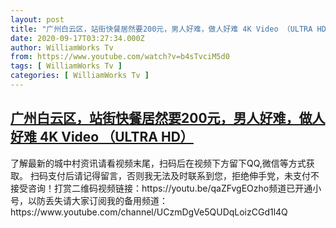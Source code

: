```yaml
---
layout: post
title: "广州白云区，站街快餐居然要200元，男人好难，做人好难 4K Video （ULTRA HD）"
date: 2020-09-17T03:27:34.000Z
author: WilliamWorks Tv
from: https://www.youtube.com/watch?v=b4sTvciM5d0
tags: [ WilliamWorks Tv ]
categories: [ WilliamWorks Tv ]
---
```

<!--1600313254000-->
[广州白云区，站街快餐居然要200元，男人好难，做人好难 4K Video （ULTRA HD）](https://www.youtube.com/watch?v=b4sTvciM5d0)
------

<div>
了解最新的城中村资讯请看视频末尾，扫码后在视频下方留下QQ,微信等方式获取。 扫码支付后请记得留言，否则我无法及时联系到您，拒绝伸手党，未支付不接受咨询！打赏二维码视频链接：https://youtu.be/qaZFvgEOzho频道已开通小号，以防丢失请大家订阅我的备用频道：https://www.youtube.com/channel/UCzmDgVe5QUDqLoizCGd1l4Q
</div>
